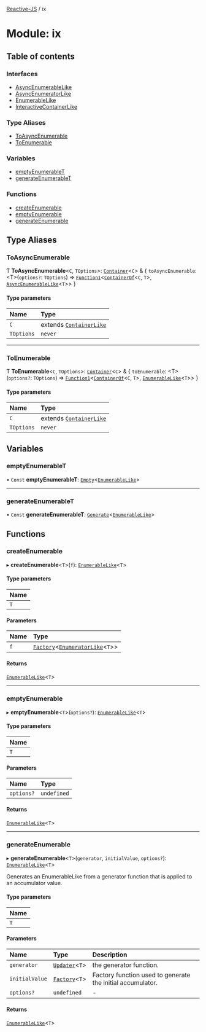 [Reactive-JS](../README.md) / ix

# Module: ix

## Table of contents

### Interfaces

- [AsyncEnumerableLike](../interfaces/ix.AsyncEnumerableLike.md)
- [AsyncEnumeratorLike](../interfaces/ix.AsyncEnumeratorLike.md)
- [EnumerableLike](../interfaces/ix.EnumerableLike.md)
- [InteractiveContainerLike](../interfaces/ix.InteractiveContainerLike.md)

### Type Aliases

- [ToAsyncEnumerable](ix.md#toasyncenumerable)
- [ToEnumerable](ix.md#toenumerable)

### Variables

- [emptyEnumerableT](ix.md#emptyenumerablet)
- [generateEnumerableT](ix.md#generateenumerablet)

### Functions

- [createEnumerable](ix.md#createenumerable)
- [emptyEnumerable](ix.md#emptyenumerable)
- [generateEnumerable](ix.md#generateenumerable)

## Type Aliases

### ToAsyncEnumerable

Ƭ **ToAsyncEnumerable**<`C`, `TOptions`\>: [`Container`](containers.md#container)<`C`\> & { `toAsyncEnumerable`: <T\>(`options?`: `TOptions`) => [`Function1`](functions.md#function1)<[`ContainerOf`](containers.md#containerof)<`C`, `T`\>, [`AsyncEnumerableLike`](../interfaces/ix.AsyncEnumerableLike.md)<`T`\>\>  }

#### Type parameters

| Name | Type |
| :------ | :------ |
| `C` | extends [`ContainerLike`](../interfaces/containers.ContainerLike.md) |
| `TOptions` | `never` |

___

### ToEnumerable

Ƭ **ToEnumerable**<`C`, `TOptions`\>: [`Container`](containers.md#container)<`C`\> & { `toEnumerable`: <T\>(`options?`: `TOptions`) => [`Function1`](functions.md#function1)<[`ContainerOf`](containers.md#containerof)<`C`, `T`\>, [`EnumerableLike`](../interfaces/ix.EnumerableLike.md)<`T`\>\>  }

#### Type parameters

| Name | Type |
| :------ | :------ |
| `C` | extends [`ContainerLike`](../interfaces/containers.ContainerLike.md) |
| `TOptions` | `never` |

## Variables

### emptyEnumerableT

• `Const` **emptyEnumerableT**: [`Empty`](containers.md#empty)<[`EnumerableLike`](../interfaces/ix.EnumerableLike.md)\>

___

### generateEnumerableT

• `Const` **generateEnumerableT**: [`Generate`](containers.md#generate)<[`EnumerableLike`](../interfaces/ix.EnumerableLike.md)\>

## Functions

### createEnumerable

▸ **createEnumerable**<`T`\>(`f`): [`EnumerableLike`](../interfaces/ix.EnumerableLike.md)<`T`\>

#### Type parameters

| Name |
| :------ |
| `T` |

#### Parameters

| Name | Type |
| :------ | :------ |
| `f` | [`Factory`](functions.md#factory)<[`EnumeratorLike`](../interfaces/util.EnumeratorLike.md)<`T`\>\> |

#### Returns

[`EnumerableLike`](../interfaces/ix.EnumerableLike.md)<`T`\>

___

### emptyEnumerable

▸ **emptyEnumerable**<`T`\>(`options?`): [`EnumerableLike`](../interfaces/ix.EnumerableLike.md)<`T`\>

#### Type parameters

| Name |
| :------ |
| `T` |

#### Parameters

| Name | Type |
| :------ | :------ |
| `options?` | `undefined` |

#### Returns

[`EnumerableLike`](../interfaces/ix.EnumerableLike.md)<`T`\>

___

### generateEnumerable

▸ **generateEnumerable**<`T`\>(`generator`, `initialValue`, `options?`): [`EnumerableLike`](../interfaces/ix.EnumerableLike.md)<`T`\>

Generates an EnumerableLike from a generator function
that is applied to an accumulator value.

#### Type parameters

| Name |
| :------ |
| `T` |

#### Parameters

| Name | Type | Description |
| :------ | :------ | :------ |
| `generator` | [`Updater`](functions.md#updater)<`T`\> | the generator function. |
| `initialValue` | [`Factory`](functions.md#factory)<`T`\> | Factory function used to generate the initial accumulator. |
| `options?` | `undefined` | - |

#### Returns

[`EnumerableLike`](../interfaces/ix.EnumerableLike.md)<`T`\>
